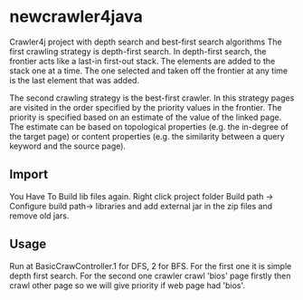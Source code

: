 # newcrawler4java

Crawler4j project with depth search and best-first search algorithms The first crawling strategy is depth-first search. In depth-first search, the frontier acts like a last-in first-out stack. The elements are added to the stack one at a time. The one selected and taken off the frontier at any time is the last element that was added.

The second crawling strategy is the best-first crawler. In this strategy pages are visited in the order specified by the priority values in the frontier. The priority is specified based on an estimate of the value of the linked page. The estimate can be based on topological properties (e.g. the in-degree of the target page) or content properties (e.g. the similarity between a query keyword and the source page).

 ## Import
You Have To Build lib files again. Right click project folder Build path -> Configure build path-> libraries and add external jar in the zip files and remove old jars. 

## Usage

Run at BasicCrawController.1 for DFS, 2 for BFS. For the first one it is simple depth first search. For the second one crawler crawl 'bios' page firstly then crawl other page so we will give priority if web page had 'bios'.
